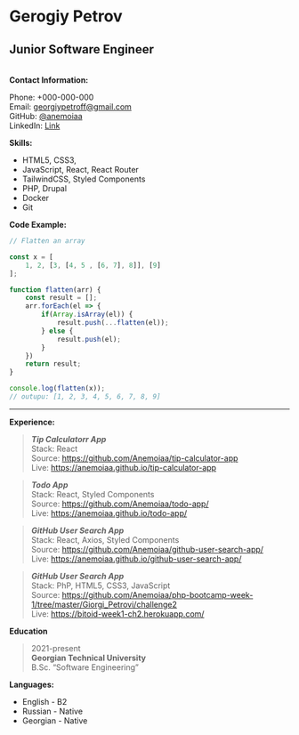 # Gerogiy Petrov 
## Junior Software Engineer
\
**Contact Information:**

Phone: +000-000-000  
Email: georgiypetroff@gmail.com  
GitHub: [@anemoiaa](https://github.com/anemoiaa/)  
LinkedIn: [Link](https://www.linkedin.com/in/georgiy-petrov-74669b238/)  

**Skills:**
+ HTML5, CSS3, 
+ JavaScript, React, React Router
+ TailwindCSS, Styled Components
+ PHP, Drupal
+ Docker
+ Git  

**Code Example:**

```javascript
// Flatten an array

const x = [
    1, 2, [3, [4, 5 , [6, 7], 8]], [9]
];

function flatten(arr) {
    const result = []; 
    arr.forEach(el => {
        if(Array.isArray(el)) {
            result.push(...flatten(el));
        } else {
            result.push(el);
        }
    })
    return result;
}

console.log(flatten(x));
// outupu: [1, 2, 3, 4, 5, 6, 7, 8, 9]

```
***

**Experience:**

> ***Tip Calculatorr App***  
> Stack: React  
> Source: https://github.com/Anemoiaa/tip-calculator-app  
> Live: https://anemoiaa.github.io/tip-calculator-app

> ***Todo App***  
> Stack: React, Styled Components  
> Source: https://github.com/Anemoiaa/todo-app/  
> Live: https://anemoiaa.github.io/todo-app/

> ***GitHub User Search App***  
> Stack: React, Axios, Styled Components  
> Source: https://github.com/Anemoiaa/github-user-search-app/  
> Live: https://anemoiaa.github.io/github-user-search-app/

> ***GitHub User Search App***  
> Stack: PhP, HTML5, CSS3, JavaScript  
> Source: https://github.com/Anemoiaa/php-bootcamp-week-1/tree/master/Giorgi_Petrovi/challenge2   
> Live: https://bitoid-week1-ch2.herokuapp.com/  

**Education**  
> 2021-present  
> **Georgian Technical University**  
> B.Sc. “Software Engineering”

**Languages:**   
+ English - B2   
+ Russian - Native  
+ Georgian - Native
